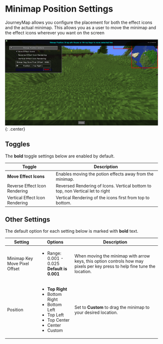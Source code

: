 # **Minimap Position Settings**

JourneyMap allows you configure the placement for both the effect icons and the actual minimap. This allows you as a user to move the minimap and the effect icons wherever you want on the screen

![Minimap-Position](../../img/settings/client/minimap-position.png){: .center}

## **Toggles**

The **bold** toggle settings below are enabled by default.

| Toggle                         | Description                                                                    |
|--------------------------------|--------------------------------------------------------------------------------|
| **Move Effect Icons**          | Enables moving the potion effects away from the minimap.                       |
| Reverse Effect Icon Rendering  | Reversed Rendering of Icons. Vertical bottom to top, non Vertical let to right |
| Vertical Effect Icon Rendering | Vertical Rendering of the icons first from top to bottom.                      |

## **Other Settings**

The default option for each setting below is marked with **bold** text.

| Setting                       | Options                                                                                                                                    | Description                                                                                                                |
|-------------------------------|--------------------------------------------------------------------------------------------------------------------------------------------|----------------------------------------------------------------------------------------------------------------------------|
| Minimap Key Move Pixel Offset | <ul><li>Range: 0.001 - 0.025 <br>**Default is 0.001**</li></ul>                                                                               | When moving the minimap with arrow keys, this option controls how may pixels per key press to help fine tune the location. |
| Position                      | <ul><li>**Top Right**</li><li>Bottom Right</li><li>Bottom Left</li><li>Top Left</li><li>Top Center</li><li>Center</li><li>Custom</li></ul> | Set to **Custom** to drag the minimap to your desired location.                                                                          |
